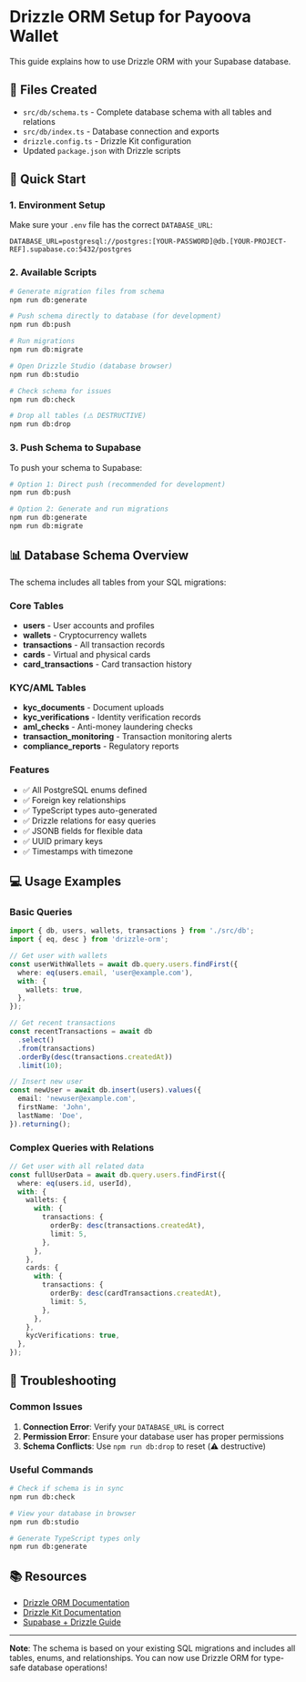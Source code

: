 # Drizzle ORM Setup for Payoova Wallet

This guide explains how to use Drizzle ORM with your Supabase database.

## 📁 Files Created

- `src/db/schema.ts` - Complete database schema with all tables and relations
- `src/db/index.ts` - Database connection and exports
- `drizzle.config.ts` - Drizzle Kit configuration
- Updated `package.json` with Drizzle scripts

## 🚀 Quick Start

### 1. Environment Setup

Make sure your `.env` file has the correct `DATABASE_URL`:

```env
DATABASE_URL=postgresql://postgres:[YOUR-PASSWORD]@db.[YOUR-PROJECT-REF].supabase.co:5432/postgres
```

### 2. Available Scripts

```bash
# Generate migration files from schema
npm run db:generate

# Push schema directly to database (for development)
npm run db:push

# Run migrations
npm run db:migrate

# Open Drizzle Studio (database browser)
npm run db:studio

# Check schema for issues
npm run db:check

# Drop all tables (⚠️ DESTRUCTIVE)
npm run db:drop
```

### 3. Push Schema to Supabase

To push your schema to Supabase:

```bash
# Option 1: Direct push (recommended for development)
npm run db:push

# Option 2: Generate and run migrations
npm run db:generate
npm run db:migrate
```

## 📊 Database Schema Overview

The schema includes all tables from your SQL migrations:

### Core Tables
- **users** - User accounts and profiles
- **wallets** - Cryptocurrency wallets
- **transactions** - All transaction records
- **cards** - Virtual and physical cards
- **card_transactions** - Card transaction history

### KYC/AML Tables
- **kyc_documents** - Document uploads
- **kyc_verifications** - Identity verification records
- **aml_checks** - Anti-money laundering checks
- **transaction_monitoring** - Transaction monitoring alerts
- **compliance_reports** - Regulatory reports

### Features
- ✅ All PostgreSQL enums defined
- ✅ Foreign key relationships
- ✅ TypeScript types auto-generated
- ✅ Drizzle relations for easy queries
- ✅ JSONB fields for flexible data
- ✅ UUID primary keys
- ✅ Timestamps with timezone

## 💻 Usage Examples

### Basic Queries

```typescript
import { db, users, wallets, transactions } from './src/db';
import { eq, desc } from 'drizzle-orm';

// Get user with wallets
const userWithWallets = await db.query.users.findFirst({
  where: eq(users.email, 'user@example.com'),
  with: {
    wallets: true,
  },
});

// Get recent transactions
const recentTransactions = await db
  .select()
  .from(transactions)
  .orderBy(desc(transactions.createdAt))
  .limit(10);

// Insert new user
const newUser = await db.insert(users).values({
  email: 'newuser@example.com',
  firstName: 'John',
  lastName: 'Doe',
}).returning();
```

### Complex Queries with Relations

```typescript
// Get user with all related data
const fullUserData = await db.query.users.findFirst({
  where: eq(users.id, userId),
  with: {
    wallets: {
      with: {
        transactions: {
          orderBy: desc(transactions.createdAt),
          limit: 5,
        },
      },
    },
    cards: {
      with: {
        transactions: {
          orderBy: desc(cardTransactions.createdAt),
          limit: 5,
        },
      },
    },
    kycVerifications: true,
  },
});
```

## 🔧 Troubleshooting

### Common Issues

1. **Connection Error**: Verify your `DATABASE_URL` is correct
2. **Permission Error**: Ensure your database user has proper permissions
3. **Schema Conflicts**: Use `npm run db:drop` to reset (⚠️ destructive)

### Useful Commands

```bash
# Check if schema is in sync
npm run db:check

# View your database in browser
npm run db:studio

# Generate TypeScript types only
npm run db:generate
```

## 📚 Resources

- [Drizzle ORM Documentation](https://orm.drizzle.team/)
- [Drizzle Kit Documentation](https://orm.drizzle.team/kit-docs/overview)
- [Supabase + Drizzle Guide](https://orm.drizzle.team/learn/tutorials/drizzle-with-supabase)

---

**Note**: The schema is based on your existing SQL migrations and includes all tables, enums, and relationships. You can now use Drizzle ORM for type-safe database operations!